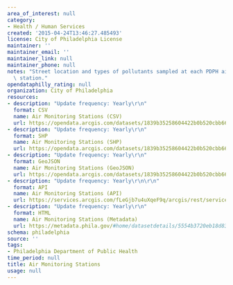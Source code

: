 ```yaml
---
area_of_interest: null
category:
- Health / Human Services
created: '2015-04-24T13:46:27.485493'
license: City of Philadelphia License
maintainer: ''
maintainer_email: ''
maintainer_link: null
maintainer_phone: null
notes: "Street location and types of pollutants sampled at each PDPH air monitoring\
  \ station."
opendataphilly_rating: null
organization: City of Philadelphia
resources:
- description: "Update frequency: Yearly\r\n"
  format: CSV
  name: Air Monitoring Stations (CSV)
  url: https://opendata.arcgis.com/datasets/1839b35258604422b0b520cbb668df0d_0.csv
- description: "Update frequency: Yearly\r\n"
  format: SHP
  name: Air Monitoring Stations (SHP)
  url: https://opendata.arcgis.com/datasets/1839b35258604422b0b520cbb668df0d_0.zip
- description: "Update frequency: Yearly\r\n"
  format: GeoJSON
  name: Air Monitoring Stations (GeoJSON)
  url: https://opendata.arcgis.com/datasets/1839b35258604422b0b520cbb668df0d_0.geojson
- description: "Update frequency: Yearly\r\n\r\n"
  format: API
  name: Air Monitoring Stations (API)
  url: https://services.arcgis.com/fLeGjb7u4uXqeF9q/arcgis/rest/services/Air_Monitoring_Stations/FeatureServer/0/query?outFields=*&where=1%3D1
- description: "Update frequency: Yearly\r\n"
  format: HTML
  name: Air Monitoring Stations (Metadata)
  url: https://metadata.phila.gov/#home/datasetdetails/5554b3720eb18d837ab45ae2/representationdetails/5554b78cecbb7bb358453714/
schema: philadelphia
source: ''
tags:
- Philadelphia Department of Public Health
time_period: null
title: Air Monitoring Stations
usage: null
---
```

